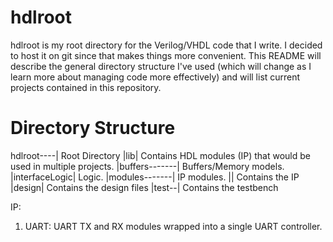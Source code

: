 hdlroot
=======

hdlroot is my root directory for the Verilog/VHDL code that I write. I decided to host it on git since that makes
things more convenient. This README will describe the general directory structure I've used (which will change as
I learn more about managing code more effectively) and will list current projects contained in this repository.

Directory Structure
===================


  hdlroot----|  Root Directory
             |lib|  Contains HDL modules (IP) that would be used in multiple projects.
                 |buffers-------|  Buffers/Memory models.
                 |interfaceLogic|  Logic.
                 |modules-------|  IP modules.
                                |<module name>| Contains the IP <module name>
                                              |design| Contains the design files
                                              |test--| Contains the testbench
                    

IP:
   1. UART: UART TX and RX modules wrapped into a single UART controller.

